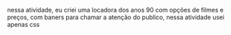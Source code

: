 nessa atividade, eu criei uma locadora dos anos 90 com opções de filmes e preços, com baners para chamar a atenção do publico, nessa atividade usei apenas css
